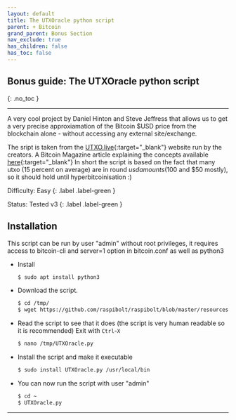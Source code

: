 ```yaml
---
layout: default
title: The UTXOracle python script
parent: + Bitcoin
grand_parent: Bonus Section
nav_exclude: true
has_children: false
has_toc: false
---
```


## Bonus guide: The UTXOracle python script
{: .no_toc }

---

A very cool project by Daniel Hinton and Steve Jeffress that allows us to get a very precise approxiamation of the Bitcoin $USD price from the blockchain 
alone - without accessing any external site/exchange.

The sript is taken from the [UTXO.live](https://utxo.live/oracle){:target="_blank"} website run by the creators.
A Bitcoin Magazine article explaining the concepts available [here](https://bitcoinmagazine.com/technical/utxoracle-model-could-bring-use-cases-to-bitcoin){:target="_blank"}
In short the script is based on the fact that many utxo (15 percent on average) are in round $usd amounts ($100 and $50 mostly), so it should hold until
hyperbitcoinisation :)

Difficulty: Easy
{: .label .label-green }

Status: Tested v3
{: .label .label-green }

## Installation

This script can be run by user "admin" without root privileges, it requires access to bitcoin-cli and server=1 option in bitcoin.conf as well as python3

* Install

  ```sh
  $ sudo apt install python3
  ```

* Download the script. 

  ```sh
  $ cd /tmp/
  $ wget https://github.com/raspibolt/raspibolt/blob/master/resources/UTXOracle.py
  ```

* Read the script to see that it does (the script is very human readable so it is recommended)
  Exit with `Ctrl`-`X`

  ```sh
  $ nano /tmp/UTXOracle.py
  ```
  
* Install the script and make it executable

  ```sh
  $ sudo install UTXOracle.py /usr/local/bin
  ```

* You can now run the script with user "admin"

  ```sh
  $ cd ~
  $ UTXOracle.py
  ```

---
